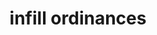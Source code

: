 ---
  slug: "/infillordinances"
  title: infill ordinances                                                                                                                                                                                                        
  focusAreas: [Communities]
  principles: [Sustainability]
  seeOther: [Brownfields Redevelopment,Building Missing Middle Housing,]
  trackingProgressLinks: [Land Consumption]
---